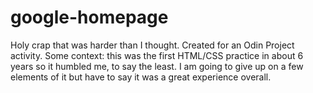 # google-homepage

Holy crap that was harder than I thought. Created for an Odin Project activity. Some context: this was the first HTML/CSS practice in about 6 years so it humbled me, to say the least. I am going to give up on a few elements of it but have to say it was a great experience overall. 